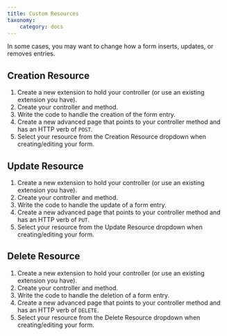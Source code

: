 ```yaml
---
title: Custom Resources
taxonomy:
    category: docs
---
```


In some cases, you may want to change how a form inserts, updates, or removes entries.

## Creation Resource

1. Create a new extension to hold your controller (or use an existing extension you have).
2. Create your controller and method.
3. Write the code to handle the creation of the form entry.
4. Create a new advanced page that points to your controller method and has an HTTP verb of `POST`.
5. Select your resource from the Creation Resource dropdown when creating/editing your form.

## Update Resource

1. Create a new extension to hold your controller (or use an existing extension you have).
2. Create your controller and method.
3. Write the code to handle the update of a form entry.
4. Create a new advanced page that points to your controller method and has an HTTP verb of `PUT`.
5. Select your resource from the Update Resource dropdown when creating/editing your form.

## Delete Resource

1. Create a new extension to hold your controller (or use an existing extension you have).
2. Create your controller and method.
3. Write the code to handle the deletion of a form entry.
4. Create a new advanced page that points to your controller method and has an HTTP verb of `DELETE`.
5. Select your resource from the Delete Resource dropdown when creating/editing your form.